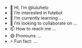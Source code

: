 - 👋 Hi, I’m @luluhelo
- 👀 I’m interested in futebol
- 🌱 I’m currently learning ...
- 💞️ I’m looking to collaborate on ...
- 📫 How to reach me ...
- 😄 Pronouns: ...
- ⚡ Fun fact: ...

<!---
luluhelo/luluhelo is a ✨ special ✨ repository because its `README.md` (this file) appears on your GitHub profile.
You can click the Preview link to take a look at your changes.
--->
